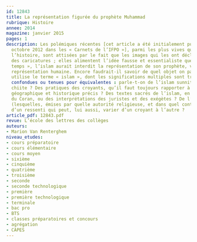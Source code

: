 ```yaml
---
id: 12843
title: La représentation figurée du prophète Muhammad
rubrique: Histoire
annee: 2014
magazine: janvier 2015
pages: 1
description: Les polémiques récentes [cet article a été initialement publié le 29
  octobre 2012 dans les « Carnets de l’IFPO »], parmi les plus vives qu’aient connues
  l’histoire, sont attisées par le fait que les images qui les ont déclenchées sont
  des caricatures ; elles alimentent l’idée fausse et essentialiste que, « de tout
  temps », l’islam aurait interdit la représentation de son prophète, voire toute
  représentation humaine. Encore faudrait-il savoir de quel objet on parle lorsqu’on
  utilise le terme « islam », dont les significations multiples sont trop souvent
  confondues ou tenues pour équivalentes : parle-t-on de l’islam sunnite, de l’islam
  chiite ? Des pratiques des croyants, qu’il faut toujours rapporter à un contexte
  géographique et historique précis ? Des textes sacrés de l’islam, en premier lieu
  du Coran, ou des interprétations des juristes et des exégètes ? De l’islam des fatwas
  (lesquelles, émises par quelle autorité religieuse, et dans quel contexte ?) ou
  d’un ressenti qui peut, lui aussi, varier d’un croyant à l’autre ?
article_pdf: 12843.pdf
revue: L’école des lettres des collèges
auteurs:
- Marion Van Renterghem
niveau_etudes:
- cours préparatoire
- cours élémentaire
- cours moyen
- sixième
- cinquième
- quatrième
- troisième
- seconde
- seconde technologique
- première
- première technologique
- terminale
- bac pro
- BTS
- classes préparatoires et concours
- agrégation
- CAPES
---
```

